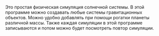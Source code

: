 Это простая физическая симуляция солнечной системы. В этой программе можно создавать любые системы гравитационных объектов. 
Можно удобно добавлять при помощи рогатки планеты различной массы. 
Также каждая симуляции в этой программе записываются и потом можно будет посмотреть повтор симуляции.
